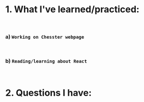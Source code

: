 # 1. What I've learned/practiced:

<br/>

### a) `Working on Chesster webpage`


<br/>

### b) `Reading/learning about React`

<br/>

# 2. Questions I have:

<br/>

    

